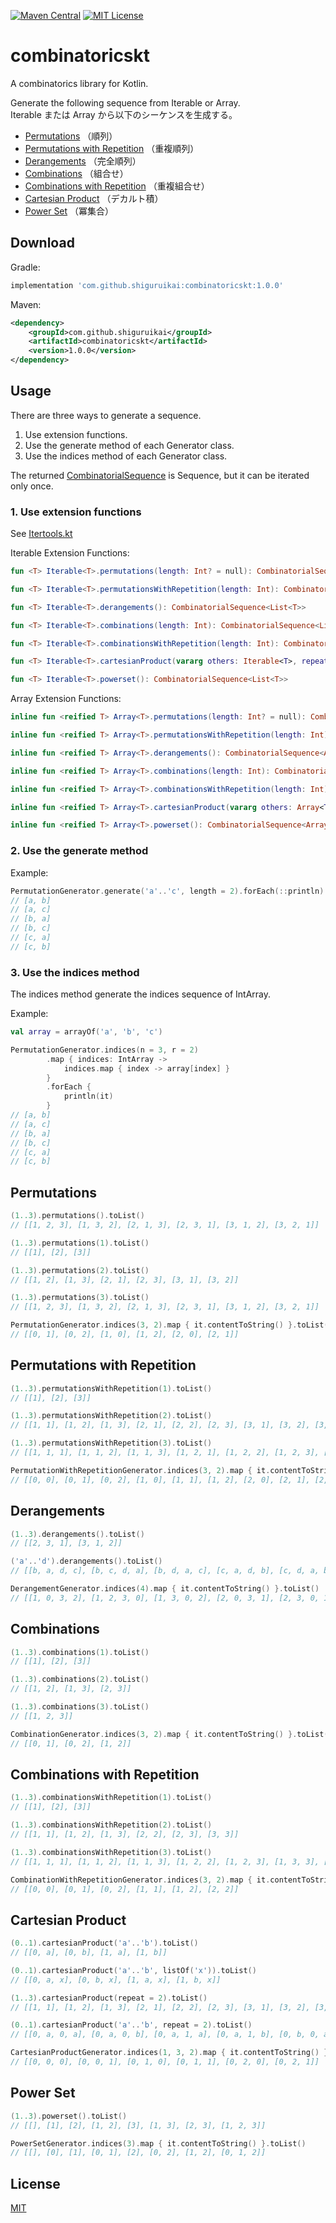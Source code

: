 [![Maven Central](https://img.shields.io/maven-central/v/com.github.shiguruikai/combinatoricskt.svg)](https://search.maven.org/#search%7Cga%7C1%7Cg%3A%22com.github.shiguruikai%22%20AND%20a%3A%22combinatoricskt%22)
[![MIT License](https://img.shields.io/badge/license-MIT-green.svg)](/LICENSE)

# combinatoricskt

A combinatorics library for Kotlin.

Generate the following sequence from Iterable or Array.  
Iterable または Array から以下のシーケンスを生成する。

- [Permutations](/README.md#permutations) （順列）
- [Permutations with Repetition](/README.md#permutations-with-repetition) （重複順列）
- [Derangements](/README.md#derangements) （完全順列）
- [Combinations](/README.md#combinations) （組合せ）
- [Combinations with Repetition](/README.md#combinations-with-repetition) （重複組合せ）
- [Cartesian Product](/README.md#cartesian-product) （デカルト積）
- [Power Set](/README.md#power-set) （冪集合）

## Download

Gradle:

```gradle 
implementation 'com.github.shiguruikai:combinatoricskt:1.0.0'
```

Maven:

```xml 
<dependency>
    <groupId>com.github.shiguruikai</groupId>
    <artifactId>combinatoricskt</artifactId>
    <version>1.0.0</version>
</dependency>
```

## Usage

There are three ways to generate a sequence.

1. Use extension functions.
2. Use the generate method of each Generator class.
3. Use the indices method of each Generator class.

The returned [CombinatorialSequence](/src/main/kotlin/com/github/shiguruikai/combinatoricskt/CombinatorialSequence.kt) is Sequence, but it can be iterated only once.

### 1. Use extension functions

See [Itertools.kt](/src/main/kotlin/com/github/shiguruikai/combinatoricskt/Itertools.kt)

Iterable Extension Functions:

```kotlin 
fun <T> Iterable<T>.permutations(length: Int? = null): CombinatorialSequence<List<T>>

fun <T> Iterable<T>.permutationsWithRepetition(length: Int): CombinatorialSequence<List<T>>

fun <T> Iterable<T>.derangements(): CombinatorialSequence<List<T>>

fun <T> Iterable<T>.combinations(length: Int): CombinatorialSequence<List<T>>

fun <T> Iterable<T>.combinationsWithRepetition(length: Int): CombinatorialSequence<List<T>>

fun <T> Iterable<T>.cartesianProduct(vararg others: Iterable<T>, repeat: Int = 1): CombinatorialSequence<List<T>>

fun <T> Iterable<T>.powerset(): CombinatorialSequence<List<T>>
```

Array Extension Functions:

```kotlin 
inline fun <reified T> Array<T>.permutations(length: Int? = null): CombinatorialSequence<Array<T>>

inline fun <reified T> Array<T>.permutationsWithRepetition(length: Int): CombinatorialSequence<Array<T>>

inline fun <reified T> Array<T>.derangements(): CombinatorialSequence<Array<T>>

inline fun <reified T> Array<T>.combinations(length: Int): CombinatorialSequence<Array<T>>

inline fun <reified T> Array<T>.combinationsWithRepetition(length: Int): CombinatorialSequence<Array<T>>

inline fun <reified T> Array<T>.cartesianProduct(vararg others: Array<T>, repeat: Int = 1): CombinatorialSequence<Array<T>>

inline fun <reified T> Array<T>.powerset(): CombinatorialSequence<Array<T>>
```

### 2. Use the generate method

Example:

```kotlin 
PermutationGenerator.generate('a'..'c', length = 2).forEach(::println)
// [a, b]
// [a, c]
// [b, a]
// [b, c]
// [c, a]
// [c, b]
```

### 3. Use the indices method

The indices method generate the indices sequence of IntArray.

Example:

```kotlin 
val array = arrayOf('a', 'b', 'c')

PermutationGenerator.indices(n = 3, r = 2)
        .map { indices: IntArray ->
            indices.map { index -> array[index] }
        }
        .forEach {
            println(it)
        }
// [a, b]
// [a, c]
// [b, a]
// [b, c]
// [c, a]
// [c, b]
```

## Permutations

```kotlin 
(1..3).permutations().toList()
// [[1, 2, 3], [1, 3, 2], [2, 1, 3], [2, 3, 1], [3, 1, 2], [3, 2, 1]]

(1..3).permutations(1).toList()
// [[1], [2], [3]]

(1..3).permutations(2).toList()
// [[1, 2], [1, 3], [2, 1], [2, 3], [3, 1], [3, 2]]

(1..3).permutations(3).toList()
// [[1, 2, 3], [1, 3, 2], [2, 1, 3], [2, 3, 1], [3, 1, 2], [3, 2, 1]]

PermutationGenerator.indices(3, 2).map { it.contentToString() }.toList()
// [[0, 1], [0, 2], [1, 0], [1, 2], [2, 0], [2, 1]]
```

## Permutations with Repetition

```kotlin 
(1..3).permutationsWithRepetition(1).toList()
// [[1], [2], [3]]

(1..3).permutationsWithRepetition(2).toList()
// [[1, 1], [1, 2], [1, 3], [2, 1], [2, 2], [2, 3], [3, 1], [3, 2], [3, 3]]

(1..3).permutationsWithRepetition(3).toList()
// [[1, 1, 1], [1, 1, 2], [1, 1, 3], [1, 2, 1], [1, 2, 2], [1, 2, 3], [1, 3, 1], [1, 3, 2], [1, 3, 3], [2, 1, 1], [2, 1, 2], [2, 1, 3], [2, 2, 1], [2, 2, 2], [2, 2, 3], [2, 3, 1], [2, 3, 2], [2, 3, 3], [3, 1, 1], [3, 1, 2], [3, 1, 3], [3, 2, 1], [3, 2, 2], [3, 2, 3], [3, 3, 1], [3, 3, 2], [3, 3, 3]]

PermutationWithRepetitionGenerator.indices(3, 2).map { it.contentToString() }.toList()
// [[0, 0], [0, 1], [0, 2], [1, 0], [1, 1], [1, 2], [2, 0], [2, 1], [2, 2]]
```

## Derangements

```kotlin 
(1..3).derangements().toList()
// [[2, 3, 1], [3, 1, 2]]

('a'..'d').derangements().toList()
// [[b, a, d, c], [b, c, d, a], [b, d, a, c], [c, a, d, b], [c, d, a, b], [c, d, b, a], [d, a, b, c], [d, c, a, b], [d, c, b, a]]

DerangementGenerator.indices(4).map { it.contentToString() }.toList()
// [[1, 0, 3, 2], [1, 2, 3, 0], [1, 3, 0, 2], [2, 0, 3, 1], [2, 3, 0, 1], [2, 3, 1, 0], [3, 0, 1, 2], [3, 2, 0, 1], [3, 2, 1, 0]]
```

## Combinations

```kotlin 
(1..3).combinations(1).toList()
// [[1], [2], [3]]

(1..3).combinations(2).toList()
// [[1, 2], [1, 3], [2, 3]]

(1..3).combinations(3).toList()
// [[1, 2, 3]]

CombinationGenerator.indices(3, 2).map { it.contentToString() }.toList()
// [[0, 1], [0, 2], [1, 2]]
```

## Combinations with Repetition

```kotlin 
(1..3).combinationsWithRepetition(1).toList()
// [[1], [2], [3]]

(1..3).combinationsWithRepetition(2).toList()
// [[1, 1], [1, 2], [1, 3], [2, 2], [2, 3], [3, 3]]

(1..3).combinationsWithRepetition(3).toList()
// [[1, 1, 1], [1, 1, 2], [1, 1, 3], [1, 2, 2], [1, 2, 3], [1, 3, 3], [2, 2, 2], [2, 2, 3], [2, 3, 3], [3, 3, 3]]

CombinationWithRepetitionGenerator.indices(3, 2).map { it.contentToString() }.toList()
// [[0, 0], [0, 1], [0, 2], [1, 1], [1, 2], [2, 2]]
```

## Cartesian Product

```kotlin 
(0..1).cartesianProduct('a'..'b').toList()
// [[0, a], [0, b], [1, a], [1, b]]

(0..1).cartesianProduct('a'..'b', listOf('x')).toList()
// [[0, a, x], [0, b, x], [1, a, x], [1, b, x]]

(1..3).cartesianProduct(repeat = 2).toList()
// [[1, 1], [1, 2], [1, 3], [2, 1], [2, 2], [2, 3], [3, 1], [3, 2], [3, 3]]

(0..1).cartesianProduct('a'..'b', repeat = 2).toList()
// [[0, a, 0, a], [0, a, 0, b], [0, a, 1, a], [0, a, 1, b], [0, b, 0, a], [0, b, 0, b], [0, b, 1, a], [0, b, 1, b], [1, a, 0, a], [1, a, 0, b], [1, a, 1, a], [1, a, 1, b], [1, b, 0, a], [1, b, 0, b], [1, b, 1, a], [1, b, 1, b]]

CartesianProductGenerator.indices(1, 3, 2).map { it.contentToString() }.toList()
// [[0, 0, 0], [0, 0, 1], [0, 1, 0], [0, 1, 1], [0, 2, 0], [0, 2, 1]]
```

## Power Set

```kotlin 
(1..3).powerset().toList()
// [[], [1], [2], [1, 2], [3], [1, 3], [2, 3], [1, 2, 3]]

PowerSetGenerator.indices(3).map { it.contentToString() }.toList()
// [[], [0], [1], [0, 1], [2], [0, 2], [1, 2], [0, 1, 2]]
```

## License

[MIT](/LICENSE)
